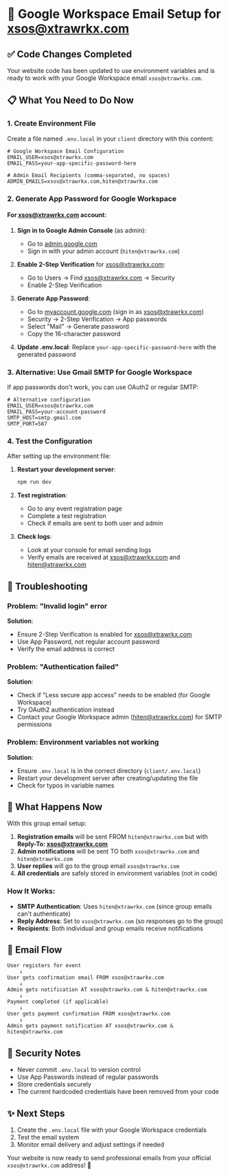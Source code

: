# 🚀 Google Workspace Email Setup for xsos@xtrawrkx.com

## ✅ Code Changes Completed

Your website code has been updated to use environment variables and is ready to work with your Google Workspace email `xsos@xtrawrkx.com`.

## 📋 What You Need to Do Now

### 1. Create Environment File

Create a file named `.env.local` in your `client` directory with this content:

```env
# Google Workspace Email Configuration
EMAIL_USER=xsos@xtrawrkx.com
EMAIL_PASS=your-app-specific-password-here

# Admin Email Recipients (comma-separated, no spaces)
ADMIN_EMAILS=xsos@xtrawrkx.com,hiten@xtrawrkx.com
```

### 2. Generate App Password for Google Workspace

#### For xsos@xtrawrkx.com account:

1. **Sign in to Google Admin Console** (as admin):

   - Go to [admin.google.com](https://admin.google.com)
   - Sign in with your admin account (`hiten@xtrawrkx.com`)

2. **Enable 2-Step Verification** for xsos@xtrawrkx.com:

   - Go to Users → Find xsos@xtrawrkx.com → Security
   - Enable 2-Step Verification

3. **Generate App Password**:

   - Go to [myaccount.google.com](https://myaccount.google.com) (sign in as xsos@xtrawrkx.com)
   - Security → 2-Step Verification → App passwords
   - Select "Mail" → Generate password
   - Copy the 16-character password

4. **Update .env.local**:
   Replace `your-app-specific-password-here` with the generated password

### 3. Alternative: Use Gmail SMTP for Google Workspace

If app passwords don't work, you can use OAuth2 or regular SMTP:

```env
# Alternative configuration
EMAIL_USER=xsos@xtrawrkx.com
EMAIL_PASS=your-account-password
SMTP_HOST=smtp.gmail.com
SMTP_PORT=587
```

### 4. Test the Configuration

After setting up the environment file:

1. **Restart your development server**:

   ```bash
   npm run dev
   ```

2. **Test registration**:

   - Go to any event registration page
   - Complete a test registration
   - Check if emails are sent to both user and admin

3. **Check logs**:
   - Look at your console for email sending logs
   - Verify emails are received at xsos@xtrawrkx.com and hiten@xtrawrkx.com

## 🔧 Troubleshooting

### Problem: "Invalid login" error

**Solution**:

- Ensure 2-Step Verification is enabled for xsos@xtrawrkx.com
- Use App Password, not regular account password
- Verify the email address is correct

### Problem: "Authentication failed"

**Solution**:

- Check if "Less secure app access" needs to be enabled (for Google Workspace)
- Try OAuth2 authentication instead
- Contact your Google Workspace admin (hiten@xtrawrkx.com) for SMTP permissions

### Problem: Environment variables not working

**Solution**:

- Ensure `.env.local` is in the correct directory (`client/.env.local`)
- Restart your development server after creating/updating the file
- Check for typos in variable names

## 📧 What Happens Now

With this group email setup:

1. **Registration emails** will be sent FROM `hiten@xtrawrkx.com` but with **Reply-To: xsos@xtrawrkx.com**
2. **Admin notifications** will be sent TO both `xsos@xtrawrkx.com` and `hiten@xtrawrkx.com`
3. **User replies** will go to the group email `xsos@xtrawrkx.com`
4. **All credentials** are safely stored in environment variables (not in code)

### How It Works:

- **SMTP Authentication**: Uses `hiten@xtrawrkx.com` (since group emails can't authenticate)
- **Reply Address**: Set to `xsos@xtrawrkx.com` (so responses go to the group)
- **Recipients**: Both individual and group emails receive notifications

## 🎯 Email Flow

```
User registers for event
    ↓
User gets confirmation email FROM xsos@xtrawrkx.com
    ↓
Admin gets notification AT xsos@xtrawrkx.com & hiten@xtrawrkx.com
    ↓
Payment completed (if applicable)
    ↓
User gets payment confirmation FROM xsos@xtrawrkx.com
    ↓
Admin gets payment notification AT xsos@xtrawrkx.com & hiten@xtrawrkx.com
```

## 🔐 Security Notes

- Never commit `.env.local` to version control
- Use App Passwords instead of regular passwords
- Store credentials securely
- The current hardcoded credentials have been removed from your code

## ✨ Next Steps

1. Create the `.env.local` file with your Google Workspace credentials
2. Test the email system
3. Monitor email delivery and adjust settings if needed

Your website is now ready to send professional emails from your official `xsos@xtrawrkx.com` address! 🚀
